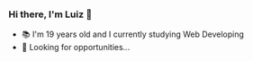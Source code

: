 ### Hi there, I'm Luiz 👋



- 📚 I'm 19 years old and I currently studying Web Developing
- 🤔 Looking for opportunities...

    


